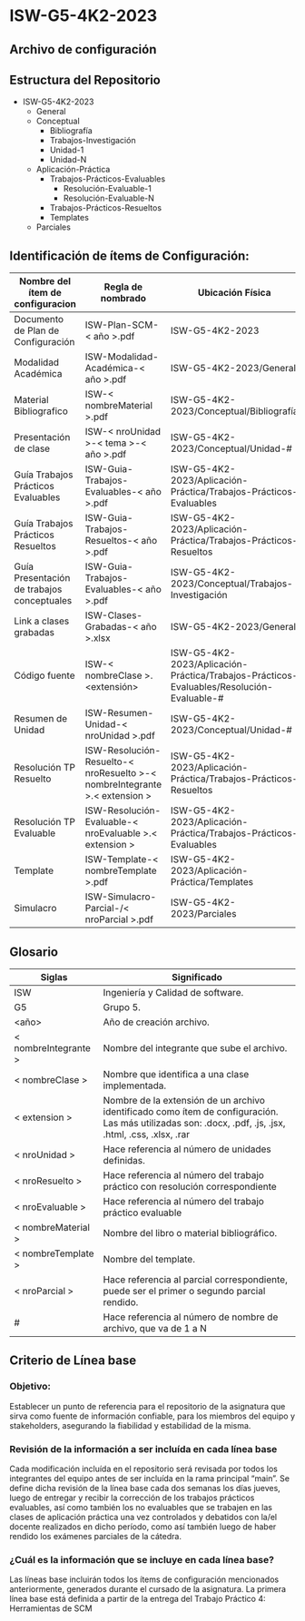 # ISW-G5-4K2-2023
## Archivo de configuración

## Estructura del Repositorio

* ISW-G5-4K2-2023
	* General
	* Conceptual
 		* Bibliografía
		* Trabajos-Investigación
    	* Unidad-1
     	* Unidad-N
  	* Aplicación-Práctica
  		* Trabajos-Prácticos-Evaluables
  	 		* Resolución-Evaluable-1
  	  		* Resolución-Evaluable-N
		* Trabajos-Prácticos-Resueltos
  		* Templates
  	 * Parciales

## Identificación de ítems de Configuración:

| Nombre del ítem de configuracion | Regla de nombrado | Ubicación Física | Tipo de ítem |
| -------------------------------- | ----------------- | ---------------- | ------------ |
| Documento de Plan de Configuración | ISW-Plan-SCM-< año >.pdf | ISW-G5-4K2-2023 | 
| Modalidad Académica | ISW-Modalidad-Académica-< año >.pdf | ISW-G5-4K2-2023/General | General |
| Material Bibliografico |ISW-< nombreMaterial >.pdf |ISW-G5-4K2-2023/Conceptual/Bibliografía | Conceptual |
| Presentación de clase | ISW-< nroUnidad >-< tema >-< año >.pdf | ISW-G5-4K2-2023/Conceptual/Unidad-# | Conceptual |
| Guía Trabajos Prácticos Evaluables | ISW-Guia-Trabajos-Evaluables-< año >.pdf | ISW-G5-4K2-2023/Aplicación-Práctica/Trabajos-Prácticos-Evaluables | Aplicación-Práctica |
| Guía Trabajos Prácticos Resueltos | ISW-Guia-Trabajos-Resueltos-< año >.pdf | ISW-G5-4K2-2023/Aplicación-Práctica/Trabajos-Prácticos-Resueltos | Aplicación-Práctica |
| Guía Presentación de trabajos conceptuales | ISW-Guia-Trabajos-Evaluables-< año >.pdf | ISW-G5-4K2-2023/Conceptual/Trabajos-Investigación | Conceptual |
| Link a clases grabadas | ISW-Clases-Grabadas-< año >.xlsx | ISW-G5-4K2-2023/General | General |
| Código fuente | ISW-< nombreClase >.<extensión> | ISW-G5-4K2-2023/Aplicación-Práctica/Trabajos-Prácticos-Evaluables/Resolución-Evaluable-# | Aplicación-Práctica |
| Resumen de Unidad | ISW-Resumen-Unidad-< nroUnidad >.pdf | ISW-G5-4K2-2023/Conceptual/Unidad-# | Conceptual |
| Resolución TP Resuelto | ISW-Resolución-Resuelto-< nroResuelto >-< nombreIntegrante >.< extension > | ISW-G5-4K2-2023/Aplicación-Práctica/Trabajos-Prácticos-Resueltos | Aplicación-Práctica |
| Resolución TP Evaluable | ISW-Resolución-Evaluable-< nroEvaluable >.< extension > | ISW-G5-4K2-2023/Aplicación-Práctica/Trabajos-Prácticos-Evaluables | Aplicación-Práctica |
| Template | ISW-Template-< nombreTemplate >.pdf | ISW-G5-4K2-2023/Aplicación-Práctica/Templates | Aplicación-Práctica |
| Simulacro | ISW-Simulacro-Parcial-/< nroParcial >.pdf | ISW-G5-4K2-2023/Parciales | Parciales |






## Glosario

| Siglas | Significado |
| ------- | ----------- |
| ISW | Ingeniería y Calidad de software.|
| G5 |Grupo 5. |
| <año> | Año de creación archivo. |
| < nombreIntegrante > | Nombre del integrante que sube el archivo. 
| < nombreClase > | Nombre que identifica a una clase implementada. |
| < extension > |Nombre de la extensión de un archivo identificado como ítem de configuración. Las más utilizadas son: .docx, .pdf, .js, .jsx, .html, .css, .xlsx, .rar |
| < nroUnidad > |Hace referencia al número de unidades definidas. |
| < nroResuelto > |Hace referencia al número del trabajo práctico con resolución correspondiente |
| < nroEvaluable > |Hace referencia al número del trabajo práctico evaluable |
| < nombreMaterial > |Nombre del libro o material bibliográfico. |
| < nombreTemplate > | Nombre del template. |
| < nroParcial > | Hace referencia al parcial correspondiente, puede ser el primer o segundo parcial rendido. |
| # |Hace referencia al número de nombre de archivo, que va de 1 a N |




## Criterio de Línea base

### Objetivo:
Establecer un punto de referencia para el repositorio de la asignatura que sirva como fuente de información confiable, para los miembros del equipo y stakeholders, asegurando la fiabilidad y estabilidad de la misma.

### Revisión de la información a ser incluída en cada línea base
Cada modificación incluída en el repositorio será revisada por todos los integrantes del equipo antes de ser incluída en la rama principal “main”. Se define dicha revisión de la línea base cada dos semanas los días jueves, luego de entregar y recibir la corrección de los trabajos prácticos evaluables, así como también los no evaluables que se trabajen en las clases de aplicación práctica una vez controlados y debatidos con la/el docente realizados en dicho período, como así también luego de haber rendido los exámenes parciales de la cátedra.

### ¿Cuál es la información que se incluye en cada línea base?
Las líneas base incluirán todos los ítems de configuración mencionados anteriormente, generados durante el cursado de la asignatura. La primera línea base está definida a partir de la entrega del Trabajo Práctico 4: Herramientas de SCM
